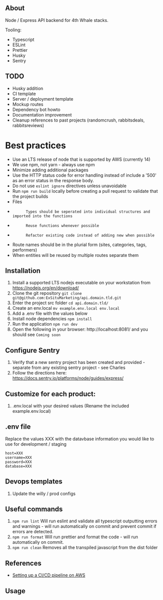 ## About

Node / Express API backend for 4th Whale stacks.

Tooling:

-   Typescript
-   ESLint
-   Prettier
-   Husky
-   Sentry

## TODO

-   Husky addition
-   CI template
-   Server / deployment template
-   Mockup routes
-   Dependency bot howto
-   Documentation improvement
-   Cleanup references to past projects (randomcrush, rabbitsdeals, rabbitsreviews)

# Best practices

-   Use an LTS release of node that is supported by AWS (currently 14)
-   We use npm, not yarn - always use npm
-   Minimize adding additional packages
-   Use the HTTP status code for error handling instead of include a '500' as an error status in the response body.
-   Do not use `eslint ignore` directives unless unavoidable
-   Run `npm run build` locally before creating a pull request to validate that the project builds
-   Files
-           Types should be seperated into individual structures and imported into the functions
-           Reuse functions whenever possible
-           Refactor existing code instead of adding new when possible
-   Route names should be in the plurial form (sites, categories, tags, performers)
-   When entities will be reused by multiple routes separate them

## Installation

1. Install a supported LTS nodejs executable on your workstation from https://nodejs.org/en/download/
1. Clone the git repository `git clone git@github.com:ExSituMarketing/api.domain.tld.git`
1. Enter the project src folder `cd api.domain.tld/`
1. Create an env.local `mv example.env.local env.local`
1. Add a .env file with the values below
1. Install node dependencies `npm install`
1. Run the application `npm run dev`
1. Open the following in your browser: http://localhost:8081/ and you should see `Coming soon`

## Configure Sentry

1. Verify that a new sentry project has been created and provided - separate from any existing sentry project - see Charles
1. Follow the directions here: https://docs.sentry.io/platforms/node/guides/express/

## Customize for each product:

1. .env.local with your desired values (Rename the included example.env.local)

## .env file

Replace the values XXX with the datavbase information you would like to use for development / staging

```
host=XXX
username=XXX
password=XXX
database=XXX
```

## Devops templates

1. Update the willy / prod configs

## Useful commands

1. `npm run lint` Will run eslint and validate all typescript outputting errors and warnings - will run automatically on commit and prevent commit if errors are detected.
1. `npm run format` Will run prettier and format the code - will run automatically on commit.
1. `npm run clean` Removes all the transpiled javascript from the dist folder

## References

-   [Setting up a CI/CD pipeline on AWS](https://levelup.gitconnected.com/setup-a-ci-cd-pipeline-to-deploy-node-js-application-to-aws-95635b15675b)

## Usage
